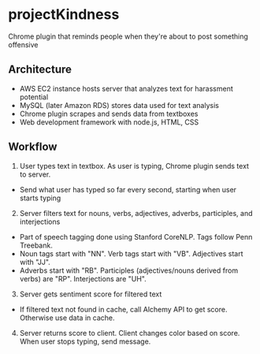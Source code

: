 # projectKindness
Chrome plugin that reminds people when they're about to post something offensive

## Architecture
- AWS EC2 instance hosts server that analyzes text for harassment potential
 - MySQL (later Amazon RDS) stores data used for text analysis
- Chrome plugin scrapes and sends data from textboxes
- Web development framework with node.js, HTML, CSS

## Workflow
1. User types text in textbox. As user is typing, Chrome plugin sends text to server.
 - Send what user has typed so far every second, starting when user starts typing
2. Server filters text for nouns, verbs, adjectives, adverbs, participles, and interjections
 - Part of speech tagging done using Stanford CoreNLP. Tags follow Penn Treebank.
 - Noun tags start with "NN". Verb tags start with "VB". Adjectives start with "JJ".
 - Adverbs start with "RB". Participles (adjectives/nouns derived from verbs) are "RP". Interjections are "UH".
3. Server gets sentiment score for filtered text
 - If filtered text not found in cache, call Alchemy API to get score. Otherwise use data in cache.
4. Server returns score to client. Client changes color based on score. When user stops typing, send message.